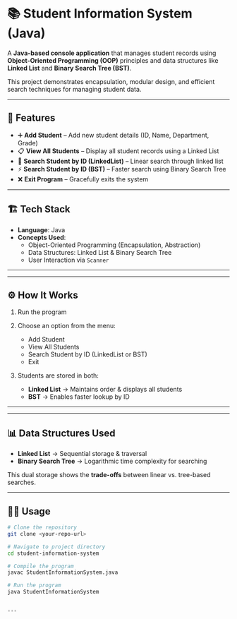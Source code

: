 # 📚 Student Information System (Java)

A **Java-based console application** that manages student records using **Object-Oriented Programming (OOP)** principles and data structures like **Linked List** and **Binary Search Tree (BST)**.  

This project demonstrates encapsulation, modular design, and efficient search techniques for managing student data.  

---

## 🚀 Features

- ➕ **Add Student** – Add new student details (ID, Name, Department, Grade)  
- 📋 **View All Students** – Display all student records using a Linked List  
- 🔎 **Search Student by ID (LinkedList)** – Linear search through linked list  
- ⚡ **Search Student by ID (BST)** – Faster search using Binary Search Tree  
- ❌ **Exit Program** – Gracefully exits the system  

---

## 🏗️ Tech Stack

- **Language**: Java  
- **Concepts Used**:  
  - Object-Oriented Programming (Encapsulation, Abstraction)  
  - Data Structures: Linked List & Binary Search Tree  
  - User Interaction via `Scanner`  

---


---

## ⚙️ How It Works

1. Run the program  
2. Choose an option from the menu:  
   - Add Student  
   - View All Students  
   - Search Student by ID (LinkedList or BST)  
   - Exit  

3. Students are stored in both:
   - **Linked List** → Maintains order & displays all students  
   - **BST** → Enables faster lookup by ID  

---


---

## 📊 Data Structures Used

- **Linked List** → Sequential storage & traversal  
- **Binary Search Tree** → Logarithmic time complexity for searching  

This dual storage shows the **trade-offs** between linear vs. tree-based searches.  

---

## 🧑‍💻 Usage

```bash
# Clone the repository
git clone <your-repo-url>

# Navigate to project directory
cd student-information-system

# Compile the program
javac StudentInformationSystem.java

# Run the program
java StudentInformationSystem


---





